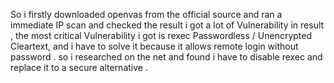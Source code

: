 So i firstly downloaded openvas from the official source and ran a immediate IP scan and checked the result i got a lot of Vulnerability in result , the most critical  Vulnerability i got is rexec Passwordless / Unencrypted Cleartext, and i  have to solve it because it allows remote login without password . so i researched on the net and found i have to disable rexec and replace it to a secure alternative . 

